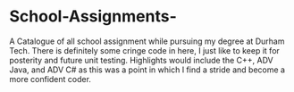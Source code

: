 # School-Assignments-
A Catalogue of all school assignment while pursuing my degree at Durham Tech.
 There is definitely some cringe code in here, I just like to keep it for posterity and future unit testing.
 Highlights would include the C++, ADV Java, and ADV C# as this was a point in which I find a stride and become a more confident coder.
